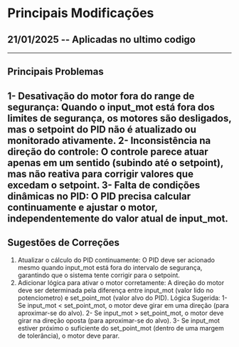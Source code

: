 # Principais Modificações

## 21/01/2025 -- Aplicadas no ultimo codigo

-------------------------------------------------------
Principais Problemas
-------------------------------------------------------

1- Desativação do motor fora do range de segurança: Quando o input_mot está fora dos limites de segurança, os motores são desligados, mas o setpoint do PID não é atualizado ou monitorado ativamente.
2- Inconsistência na direção do controle: O controle parece atuar apenas em um sentido (subindo até o setpoint), mas não reativa para corrigir valores que excedam o setpoint.
3- Falta de condições dinâmicas no PID: O PID precisa calcular continuamente e ajustar o motor, independentemente do valor atual de input_mot.
-------------------------------------------------------
Sugestões de Correções
-------------------------------------------------------
1. Atualizar o cálculo do PID continuamente:
O PID deve ser acionado mesmo quando input_mot está fora do intervalo de segurança, garantindo que o sistema tente corrigir para o setpoint.
2. Adicionar lógica para ativar o motor corretamente:
A direção do motor deve ser determinada pela diferença entre input_mot (valor lido no  potenciometro) e set_point_mot (valor alvo do PID).
Lógica Sugerida:
1- Se input_mot < set_point_mot, o motor deve girar em uma direção (para aproximar-se do alvo).
2- Se input_mot > set_point_mot, o motor deve girar na direção oposta (para aproximar-se do alvo).
3- Se input_mot estiver próximo o suficiente do set_point_mot (dentro de uma margem de tolerância), o motor deve parar.

